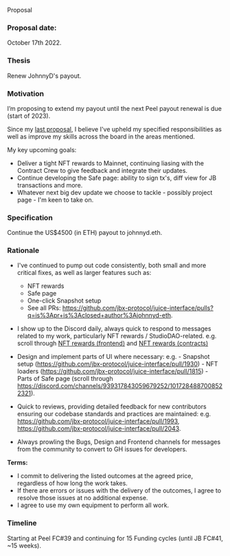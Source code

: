 Proposal

### **Proposal date:**

October 17th 2022.

### **Thesis**

Renew JohnnyD's payout.

### **Motivation**

I’m proposing to extend my payout until the next Peel payout renewal is due (start of 2023).

Since my [last proposal](https://github.com/peeldao/proposals/pull/11/files), I believe I've upheld my specified responsibilities as well as improve my skills across the board in the areas mentioned.

My key upcoming goals:
- Deliver a tight NFT rewards to Mainnet, continuing liasing with the Contract Crew to give feedback and integrate their updates.
- Continue developing the Safe page: ability to sign tx's, diff view for JB transactions and more. 
- Whatever next big dev update we choose to tackle - possibly project page - I'm keen to take on. 

### **Specification**

Continue the US$4500 (in ETH) payout to johnnyd.eth.

### **Rationale**

- I've continued to pump out code consistently, both small and more critical fixes, as well as larger features such as:
    - NFT rewards
    - Safe page 
    - One-click Snapshot setup
    - See all PRs: https://github.com/jbx-protocol/juice-interface/pulls?q=is%3Apr+is%3Aclosed+author%3Ajohnnyd-eth.
    
- I show up to the Discord daily, always quick to respond to messages related to my work, particularly NFT rewards / StudioDAO-related. 
    e.g. scroll through [NFT rewards (frontend)](https://discord.com/channels/775859454780244028/990055537615970384) and [NFT rewards (contracts)](https://discord.com/channels/775859454780244028/987105293810938007)
    
- Design and implement parts of UI where necessary:
    e.g. - Snapshot setup (https://github.com/jbx-protocol/juice-interface/pull/1930)
         - NFT loaders (https://github.com/jbx-protocol/juice-interface/pull/1815)
         - Parts of Safe page (scroll through https://discord.com/channels/939317843059679252/1017284887008522321).
    
- Quick to reviews, providing detailed feedback for new contributors ensuring our codebase standards and practices are maintained:
    e.g. https://github.com/jbx-protocol/juice-interface/pull/1993, https://github.com/jbx-protocol/juice-interface/pull/2043.
    
- Always prowling the Bugs, Design and Frontend channels for messages from the community to convert to GH issues for developers. 

**Terms:**
- I commit to delivering the listed outcomes at the agreed price, regardless of how long the work takes.
- If there are errors or issues with the delivery of the outcomes, I agree to resolve those issues at no additional expense.
- I agree to use my own equipment to perform all work.

### **Timeline**

Starting at Peel FC#39 and continuing for 15 Funding cycles (until JB FC#41, ~15 weeks).
